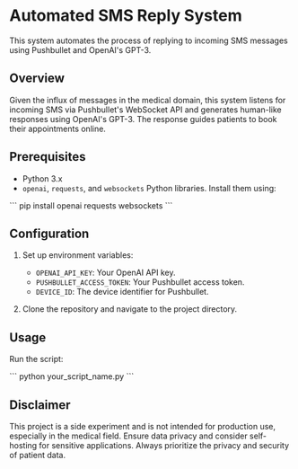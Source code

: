 # Automated SMS Reply System

This system automates the process of replying to incoming SMS messages using Pushbullet and OpenAI's GPT-3.

## Overview

Given the influx of messages in the medical domain, this system listens for incoming SMS via Pushbullet's WebSocket API and generates human-like responses using OpenAI's GPT-3. The response guides patients to book their appointments online.

## Prerequisites

- Python 3.x
- `openai`, `requests`, and `websockets` Python libraries. Install them using:

\```
pip install openai requests websockets
\```

## Configuration

1. Set up environment variables:
   - `OPENAI_API_KEY`: Your OpenAI API key.
   - `PUSHBULLET_ACCESS_TOKEN`: Your Pushbullet access token.
   - `DEVICE_ID`: The device identifier for Pushbullet.

2. Clone the repository and navigate to the project directory.

## Usage

Run the script:

\```
python your_script_name.py
\```

## Disclaimer

This project is a side experiment and is not intended for production use, especially in the medical field. Ensure data privacy and consider self-hosting for sensitive applications. Always prioritize the privacy and security of patient data.
